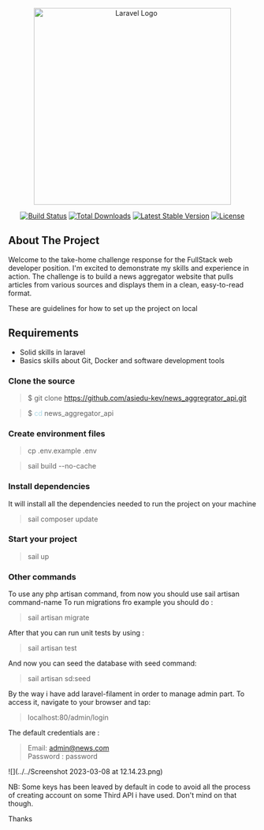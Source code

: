 <p align="center"><a href="https://laravel.com" target="_blank"><img src="https://raw.githubusercontent.com/laravel/art/master/logo-lockup/5%20SVG/2%20CMYK/1%20Full%20Color/laravel-logolockup-cmyk-red.svg" width="400" alt="Laravel Logo"></a></p>

<p align="center">
<a href="https://github.com/laravel/framework/actions"><img src="https://github.com/laravel/framework/workflows/tests/badge.svg" alt="Build Status"></a>
<a href="https://packagist.org/packages/laravel/framework"><img src="https://img.shields.io/packagist/dt/laravel/framework" alt="Total Downloads"></a>
<a href="https://packagist.org/packages/laravel/framework"><img src="https://img.shields.io/packagist/v/laravel/framework" alt="Latest Stable Version"></a>
<a href="https://packagist.org/packages/laravel/framework"><img src="https://img.shields.io/packagist/l/laravel/framework" alt="License"></a>
</p>

## About The Project

Welcome to the take-home challenge response for the FullStack web
developer position. I'm excited to demonstrate my skills and experience
in action. The challenge is to build a news aggregator website that pulls
articles from various sources and displays them in a clean, easy-to-read format.

These are guidelines for how to set up the project on local

## Requirements

- Solid skills in laravel
- Basics skills about Git, Docker and software development tools

### Clone the source

> $ git clone https://github.com/asiedu-kev/news_aggregrator_api.git

> $ <font color="lightblue">cd</font> news_aggregator_api

### Create environment files

> cp .env.example .env

> sail build --no-cache
>

### Install dependencies

It will install all the dependencies needed to run the project on your machine
> sail composer update

### Start your project

> sail up

### Other commands

To use any php artisan command, from now you should use sail artisan command-name
To run migrations fro example you should do :
> sail artisan migrate

After that you can run unit tests by using :
> sail artisan test

And now you can seed the database with seed command:

> sail artisan sd:seed

By the way i have add laravel-filament in order to manage admin part. To access it,
navigate to your browser and tap:
> localhost:80/admin/login

The default credentials are :
> Email: admin@news.com  
> Password : password

![](../../Screenshot 2023-03-08 at 12.14.23.png)

NB: Some keys has been leaved by default in code to avoid all the process of creating account
on some Third API i have used. Don't mind on that though.

Thanks